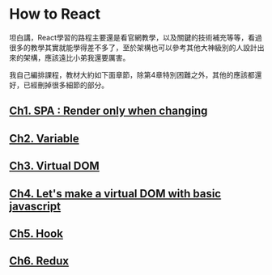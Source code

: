 # How to React

坦白講，React學習的路程主要還是看官網教學，以及關鍵的技術補充等等，看過很多的教學其實就能學得差不多了，至於架構也可以參考其他大神級別的人設計出來的架構，應該遠比小弟我還要厲害。

我自己編排課程，教材大約如下面章節，除第4章特別困難之外，其他的應該都還好，已經刪掉很多細節的部分。

## [Ch1. SPA : Render only when changing](https://github.com/Alien663/React-Tutorial/blob/main/ch1.md)
## [Ch2. Variable](https://github.com/Alien663/React-Tutorial/blob/main/ch1.md)
## [Ch3. Virtual DOM](https://github.com/Alien663/React-Tutorial/blob/main/ch1.md)
## [Ch4. Let's make a virtual DOM with basic javascript](https://github.com/Alien663/React-Tutorial/blob/main/ch1.md)
## [Ch5. Hook](https://github.com/Alien663/React-Tutorial/blob/main/ch1.md)
## [Ch6. Redux](https://github.com/Alien663/React-Tutorial/blob/main/ch1.md)


